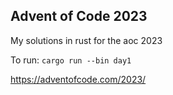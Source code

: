 ## Advent of Code 2023

My solutions in rust for the aoc 2023

To run: `cargo run --bin day1`

https://adventofcode.com/2023/
